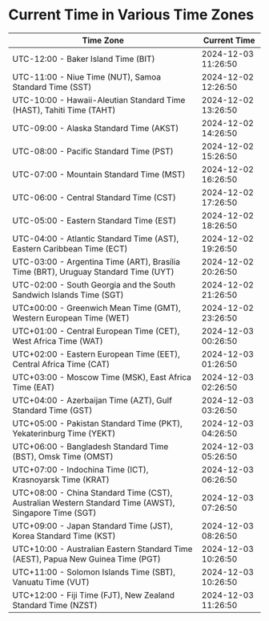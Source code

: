 # Current Time in Various Time Zones

| Time Zone | Current Time |
|-----------|--------------|
| UTC-12:00 - Baker Island Time (BIT) | 2024-12-03 11:26:50 |
| UTC-11:00 - Niue Time (NUT), Samoa Standard Time (SST) | 2024-12-02 12:26:50 |
| UTC-10:00 - Hawaii-Aleutian Standard Time (HAST), Tahiti Time (TAHT) | 2024-12-02 13:26:50 |
| UTC-09:00 - Alaska Standard Time (AKST) | 2024-12-02 14:26:50 |
| UTC-08:00 - Pacific Standard Time (PST) | 2024-12-02 15:26:50 |
| UTC-07:00 - Mountain Standard Time (MST) | 2024-12-02 16:26:50 |
| UTC-06:00 - Central Standard Time (CST) | 2024-12-02 17:26:50 |
| UTC-05:00 - Eastern Standard Time (EST) | 2024-12-02 18:26:50 |
| UTC-04:00 - Atlantic Standard Time (AST), Eastern Caribbean Time (ECT) | 2024-12-02 19:26:50 |
| UTC-03:00 - Argentina Time (ART), Brasília Time (BRT), Uruguay Standard Time (UYT) | 2024-12-02 20:26:50 |
| UTC-02:00 - South Georgia and the South Sandwich Islands Time (SGT) | 2024-12-02 21:26:50 |
| UTC±00:00 - Greenwich Mean Time (GMT), Western European Time (WET) | 2024-12-02 23:26:50 |
| UTC+01:00 - Central European Time (CET), West Africa Time (WAT) | 2024-12-03 00:26:50 |
| UTC+02:00 - Eastern European Time (EET), Central Africa Time (CAT) | 2024-12-03 01:26:50 |
| UTC+03:00 - Moscow Time (MSK), East Africa Time (EAT) | 2024-12-03 02:26:50 |
| UTC+04:00 - Azerbaijan Time (AZT), Gulf Standard Time (GST) | 2024-12-03 03:26:50 |
| UTC+05:00 - Pakistan Standard Time (PKT), Yekaterinburg Time (YEKT) | 2024-12-03 04:26:50 |
| UTC+06:00 - Bangladesh Standard Time (BST), Omsk Time (OMST) | 2024-12-03 05:26:50 |
| UTC+07:00 - Indochina Time (ICT), Krasnoyarsk Time (KRAT) | 2024-12-03 06:26:50 |
| UTC+08:00 - China Standard Time (CST), Australian Western Standard Time (AWST), Singapore Time (SGT) | 2024-12-03 07:26:50 |
| UTC+09:00 - Japan Standard Time (JST), Korea Standard Time (KST) | 2024-12-03 08:26:50 |
| UTC+10:00 - Australian Eastern Standard Time (AEST), Papua New Guinea Time (PGT) | 2024-12-03 10:26:50 |
| UTC+11:00 - Solomon Islands Time (SBT), Vanuatu Time (VUT) | 2024-12-03 10:26:50 |
| UTC+12:00 - Fiji Time (FJT), New Zealand Standard Time (NZST) | 2024-12-03 11:26:50 |
